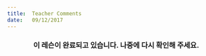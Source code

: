 ```yaml
---
title:  Teacher Comments
date:   09/12/2017
---
```


### <center>이 레슨이 완료되고 있습니다. 나중에 다시 확인해 주세요.</center>